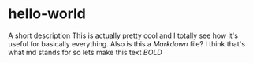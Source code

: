 # hello-world
A short description
This is actually pretty cool and I totally see how it's useful for basically everything. Also is this a _Markdown_ file? I think that's what md stands for so lets make this text *BOLD*
